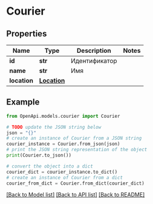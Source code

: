 # Courier


## Properties

Name | Type | Description | Notes
------------ | ------------- | ------------- | -------------
**id** | **str** | Идентификатор | 
**name** | **str** | Имя | 
**location** | [**Location**](Location.md) |  | 

## Example

```python
from OpenApi.models.courier import Courier

# TODO update the JSON string below
json = "{}"
# create an instance of Courier from a JSON string
courier_instance = Courier.from_json(json)
# print the JSON string representation of the object
print(Courier.to_json())

# convert the object into a dict
courier_dict = courier_instance.to_dict()
# create an instance of Courier from a dict
courier_from_dict = Courier.from_dict(courier_dict)
```
[[Back to Model list]](../README.md#documentation-for-models) [[Back to API list]](../README.md#documentation-for-api-endpoints) [[Back to README]](../README.md)


